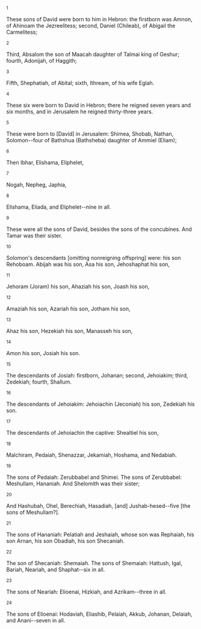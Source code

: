 <sup>1</sup> 

These sons of David were born to him in Hebron: the firstborn was Amnon, of Ahinoam the Jezreelitess; second, Daniel (Chileab), of Abigail the Carmelitess; 

<sup>2</sup> 

Third, Absalom the son of Maacah daughter of Talmai king of Geshur; fourth, Adonijah, of Haggith; 

<sup>3</sup> 

Fifth, Shephatiah, of Abital; sixth, Ithream, of his wife Eglah. 

<sup>4</sup> 

These six were born to David in Hebron; there he reigned seven years and six months, and in Jerusalem he reigned thirty-three years. 

<sup>5</sup> 

These were born to [David] in Jerusalem: Shimea, Shobab, Nathan, Solomon--four of Bathshua (Bathsheba) daughter of Ammiel (Eliam); 

<sup>6</sup> 

Then Ibhar, Elishama, Eliphelet, 

<sup>7</sup> 

Nogah, Nepheg, Japhia, 

<sup>8</sup> 

Elishama, Eliada, and Eliphelet--nine in all. 

<sup>9</sup> 

These were all the sons of David, besides the sons of the concubines. And Tamar was their sister. 

<sup>10</sup> 

Solomon's descendants [omitting nonreigning offspring] were: his son Rehoboam. Abijah was his son, Asa his son, Jehoshaphat his son, 

<sup>11</sup> 

Jehoram (Joram) his son, Ahaziah his son, Joash his son, 

<sup>12</sup> 

Amaziah his son, Azariah his son, Jotham his son, 

<sup>13</sup> 

Ahaz his son, Hezekiah his son, Manasseh his son, 

<sup>14</sup> 

Amon his son, Josiah his son. 

<sup>15</sup> 

The descendants of Josiah: firstborn, Johanan; second, Jehoiakim; third, Zedekiah; fourth, Shallum. 

<sup>16</sup> 

The descendants of Jehoiakim: Jehoiachin (Jeconiah) his son, Zedekiah his son. 

<sup>17</sup> 

The descendants of Jehoiachin the captive: Shealtiel his son, 

<sup>18</sup> 

Malchiram, Pedaiah, Shenazzar, Jekamiah, Hoshama, and Nedabiah. 

<sup>19</sup> 

The sons of Pedaiah: Zerubbabel and Shimei. The sons of Zerubbabel: Meshullam, Hananiah. And Shelomith was their sister; 

<sup>20</sup> 

And Hashubah, Ohel, Berechiah, Hasadiah, [and] Jushab-hesed--five [the sons of Meshullam?]. 

<sup>21</sup> 

The sons of Hananiah: Pelatiah and Jeshaiah, whose son was Rephaiah, his son Arnan, his son Obadiah, his son Shecaniah. 

<sup>22</sup> 

The son of Shecaniah: Shemaiah. The sons of Shemaiah: Hattush, Igal, Bariah, Neariah, and Shaphat--six in all. 

<sup>23</sup> 

The sons of Neariah: Elioenai, Hizkiah, and Azrikam--three in all. 

<sup>24</sup> 

The sons of Elioenai: Hodaviah, Eliashib, Pelaiah, Akkub, Johanan, Delaiah, and Anani--seven in all.